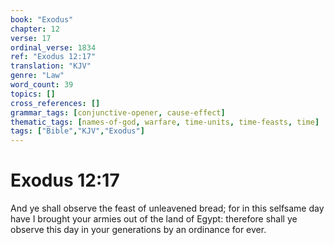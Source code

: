 ```yaml
---
book: "Exodus"
chapter: 12
verse: 17
ordinal_verse: 1834
ref: "Exodus 12:17"
translation: "KJV"
genre: "Law"
word_count: 39
topics: []
cross_references: []
grammar_tags: [conjunctive-opener, cause-effect]
thematic_tags: [names-of-god, warfare, time-units, time-feasts, time]
tags: ["Bible","KJV","Exodus"]
---
```


# Exodus 12:17

And ye shall observe the feast of unleavened bread; for in this selfsame day have I brought your armies out of the land of Egypt: therefore shall ye observe this day in your generations by an ordinance for ever.
